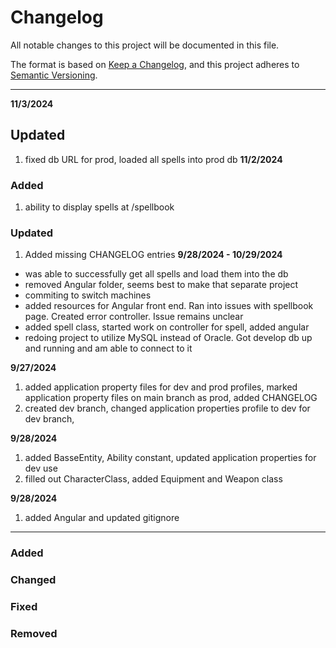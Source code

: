 # Changelog

All notable changes to this project will be documented in this file.

The format is based on [Keep a Changelog](https://keepachangelog.com/en/1.1.0/),
and this project adheres to [Semantic Versioning](https://semver.org/spec/v2.0.0.html).
***
**11/3/2024**
## Updated
1. fixed db URL for prod, loaded all spells into prod db
**11/2/2024**
### Added
1. ability to display spells at /spellbook
### Updated
1. Added missing CHANGELOG entries
**9/28/2024 - 10/29/2024**
- was able to successfully get all spells and load them into the db
- removed Angular folder, seems best to make that separate project
- commiting to switch machines
- added resources for Angular front end. Ran into issues with spellbook page. Created error controller. Issue remains unclear
- added spell class, started work on controller for spell, added angular
- redoing project to utilize MySQL instead of Oracle. Got develop db up and running and am able to connect to it

**9/27/2024**
1. added application property files for dev and prod profiles, marked application property files on main branch as prod, added CHANGELOG
2. created dev branch, changed application properties profile to dev for dev branch,

**9/28/2024**
1. added BasseEntity, Ability constant, updated application properties for dev use
2. filled out CharacterClass, added Equipment and Weapon class

**9/28/2024**
1. added Angular and updated gitignore
***
### Added
### Changed
### Fixed
### Removed
